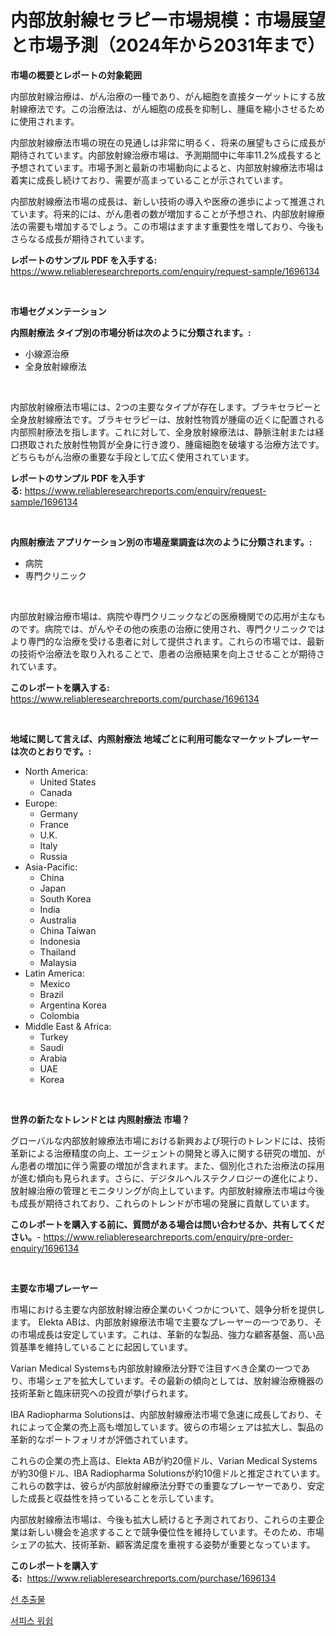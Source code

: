 <p><h1>内部放射線セラピー市場規模：市場展望と市場予測（2024年から2031年まで）</h1></p><p><strong>市場の概要とレポートの対象範囲</strong></p>
<p><p>内部放射線治療は、がん治療の一種であり、がん細胞を直接ターゲットにする放射線療法です。この治療法は、がん細胞の成長を抑制し、腫瘍を縮小させるために使用されます。</p><p>内部放射線療法市場の現在の見通しは非常に明るく、将来の展望もさらに成長が期待されています。内部放射線治療市場は、予測期間中に年率11.2%成長すると予想されています。市場予測と最新の市場動向によると、内部放射線療法市場は着実に成長し続けており、需要が高まっていることが示されています。</p><p>内部放射線療法市場の成長は、新しい技術の導入や医療の進歩によって推進されています。将来的には、がん患者の数が増加することが予想され、内部放射線療法の需要も増加するでしょう。この市場はますます重要性を増しており、今後もさらなる成長が期待されています。</p></p>
<p><strong>レポートのサンプル PDF を入手する:</strong> <a href="https://www.reliableresearchreports.com/enquiry/request-sample/1696134">https://www.reliableresearchreports.com/enquiry/request-sample/1696134</a></p>
<p>&nbsp;</p>
<p><strong>市場セグメンテーション</strong></p>
<p><strong>内照射療法 タイプ別の市場分析は次のように分類されます。:</strong></p>
<p><ul><li>小線源治療</li><li>全身放射線療法</li></ul></p>
<p>&nbsp;</p>
<p><p>内部放射線療法市場には、2つの主要なタイプが存在します。ブラキセラピーと全身放射線療法です。ブラキセラピーは、放射性物質が腫瘍の近くに配置される内部照射療法を指します。これに対して、全身放射線療法は、静脈注射または経口摂取された放射性物質が全身に行き渡り、腫瘍細胞を破壊する治療方法です。どちらもがん治療の重要な手段として広く使用されています。</p></p>
<p><strong>レポートのサンプル PDF を入手する:</strong>&nbsp;<a href="https://www.reliableresearchreports.com/enquiry/request-sample/1696134">https://www.reliableresearchreports.com/enquiry/request-sample/1696134</a></p>
<p>&nbsp;</p>
<p><strong> 内照射療法 アプリケーション別の市場産業調査は次のように分類されます。:</strong></p>
<p><ul><li>病院</li><li>専門クリニック</li></ul></p>
<p>&nbsp;</p>
<p><p>内部放射線治療市場は、病院や専門クリニックなどの医療機関での応用が主なものです。病院では、がんやその他の疾患の治療に使用され、専門クリニックではより専門的な治療を受ける患者に対して提供されます。これらの市場では、最新の技術や治療法を取り入れることで、患者の治療結果を向上させることが期待されています。</p></p>
<p><strong>このレポートを購入する:</strong>&nbsp; <a href="https://www.reliableresearchreports.com/purchase/1696134">https://www.reliableresearchreports.com/purchase/1696134</a></p>
<p>&nbsp;</p>
<p><strong>地域に関して言えば、内照射療法 地域ごとに利用可能なマーケットプレーヤーは次のとおりです。:</strong></p>
<p><ul>
    <li>
        North America:
        <ul>
            <li>United States</li>
            <li>Canada</li>
        </ul>
    </li>
    <li>
        Europe:
        <ul>
            <li>Germany</li>
            <li>France</li>
            <li>U.K.</li>
            <li>Italy</li>
            <li>Russia</li>
        </ul>
    </li>
    <li>
        Asia-Pacific:
        <ul>
            <li>China</li>
            <li>Japan</li>
            <li>South Korea</li>
            <li>India</li>
            <li>Australia</li>
            <li>China Taiwan</li>
            <li>Indonesia</li>
            <li>Thailand</li>
            <li>Malaysia</li>
        </ul>
    </li>
    <li>
        Latin America:
        <ul>
            <li>Mexico</li>
            <li>Brazil</li>
            <li>Argentina Korea</li>
            <li>Colombia</li>
        </ul>
    </li>
    <li>
        Middle East & Africa:
        <ul>
            <li>Turkey</li>
            <li>Saudi</li>
            <li>Arabia</li>
            <li>UAE</li>
            <li>Korea</li>
        </ul>
    </li>
    </ul></p>
<p>&nbsp;</p>
<p><strong>世界の新たなトレンドとは 内照射療法 市場？</strong></p>
<p><p>グローバルな内部放射線療法市場における新興および現行のトレンドには、技術革新による治療精度の向上、エージェントの開発と導入に関する研究の増加、がん患者の増加に伴う需要の増加が含まれます。また、個別化された治療法の採用が進む傾向も見られます。さらに、デジタルヘルステクノロジーの進化により、放射線治療の管理とモニタリングが向上しています。内部放射線療法市場は今後も成長が期待されており、これらのトレンドが市場の発展に貢献しています。</p></p>
<p><strong>このレポートを購入する前に、質問がある場合は問い合わせるか、共有してください。</strong>- <a href="https://www.reliableresearchreports.com/enquiry/pre-order-enquiry/1696134">https://www.reliableresearchreports.com/enquiry/pre-order-enquiry/1696134</a></p>
<p>&nbsp;</p>
<p><strong>主要な市場プレーヤー</strong></p>
<p><p>市場における主要な内部放射線治療企業のいくつかについて、競争分析を提供します。 Elekta ABは、内部放射線療法市場で主要なプレーヤーの一つであり、その市場成長は安定しています。これは、革新的な製品、強力な顧客基盤、高い品質基準を維持していることに起因しています。</p><p>Varian Medical Systemsも内部放射線療法分野で注目すべき企業の一つであり、市場シェアを拡大しています。その最新の傾向としては、放射線治療機器の技術革新と臨床研究への投資が挙げられます。</p><p>IBA Radiopharma Solutionsは、内部放射線療法市場で急速に成長しており、それによって企業の売上高も増加しています。彼らの市場シェアは拡大し、製品の革新的なポートフォリオが評価されています。</p><p>これらの企業の売上高は、Elekta ABが約20億ドル、Varian Medical Systemsが約30億ドル、IBA Radiopharma Solutionsが約10億ドルと推定されています。これらの数字は、彼らが内部放射線療法分野での重要なプレーヤーであり、安定した成長と収益性を持っていることを示しています。</p><p>内部放射線療法市場は、今後も拡大し続けると予測されており、これらの主要企業は新しい機会を追求することで競争優位性を維持しています。そのため、市場シェアの拡大、技術革新、顧客満足度を重視する姿勢が重要となっています。</p></p>
<p><strong>このレポートを購入する:</strong>&nbsp;&nbsp;<a href="https://www.reliableresearchreports.com/purchase/1696134">https://www.reliableresearchreports.com/purchase/1696134</a></p>
<p><p><a href="https://github.com/qpfbabw35734906/Market-Research-Report-List-1/blob/main/89330547425.md">선 추출물</a></p><p><a href="https://medium.com/@prestoniegand56562023/%EC%88%98%EC%83%81%EC%A0%84%ED%95%A8-%EC%8B%9C%EC%9E%A5-2031%EB%85%84%EA%B9%8C%EC%A7%80%EC%9D%98-%EC%B6%94%EC%84%B8-%EC%98%88%EC%B8%A1-%EB%B0%8F-%EA%B2%BD%EC%9F%81-%EB%B6%84%EC%84%9D-f975dc017b76">서피스 워쉽</a></p></p>